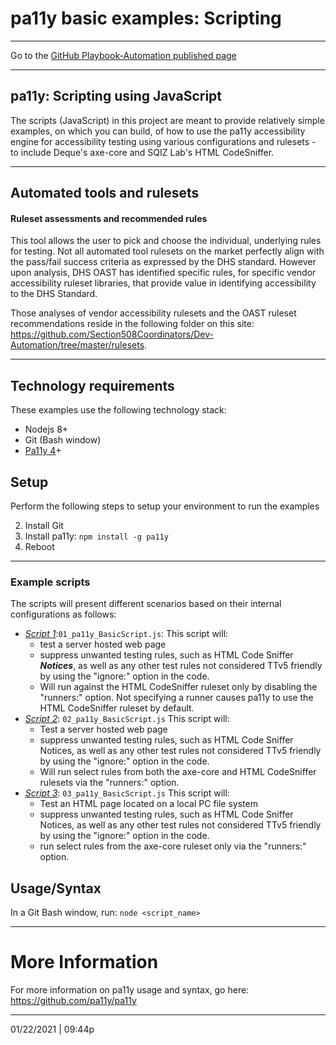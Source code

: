 # pa11y basic examples: Scripting

<hr>

Go to the [GitHub Playbook-Automation published page](https://section508coordinators.github.io/Dev-Automation/)

<hr>

## pa11y: Scripting using JavaScript

The scripts (JavaScript) in this project are meant to provide relatively simple examples, on which you can build, of how to use the pa11y  accessibility engine for accessibility testing using various configurations and rulesets - to include Deque's axe-core and SQIZ Lab's HTML CodeSniffer.  

<hr>

## Automated tools and rulesets

#### Ruleset assessments and recommended rules

This tool allows the user to pick and choose the individual, underlying rules for testing. Not all automated tool rulesets on the market perfectly align with the pass/fail success criteria as expressed by the DHS standard. However upon analysis, DHS OAST has identified specific rules, for specific vendor accessibility ruleset libraries, that provide value in identifying accessibility to the DHS Standard.

Those analyses of vendor accessibility rulesets and the OAST ruleset recommendations reside in the following folder on this site: https://github.com/Section508Coordinators/Dev-Automation/tree/master/rulesets.

<hr>

## Technology requirements

These examples use the following technology stack:

- Nodejs 8+
- Git (Bash window)
- [Pa11y 4](https://github.com/pa11y/pa11y/tree/4.x)+

## Setup

Perform the following steps to setup your environment to run the examples

2. Install Git 
2. Install pa11y: `npm install -g pa11y`
2. Reboot

<hr>

### Example scripts


The scripts will present different scenarios based on their internal configurations as follows:

- <u>*Script 1*</u>:`01_pa11y_BasicScript.js`: This script will:
  - test a server hosted web page
  - suppress unwanted testing rules, such as HTML Code Sniffer ***Notices***, as well as any other test rules not considered TTv5 friendly by using the "ignore:" option in the code.
  - Will run against the HTML CodeSniffer ruleset only by disabling the "runners:" option. Not specifying a runner causes pa11y to use the HTML CodeSniffer ruleset by default.
- <u>*Script 2*</u>: `02_pa11y_BasicScript.js`  This script will:
  - Test a server hosted web page
  - suppress unwanted testing rules, such as HTML Code Sniffer Notices, as well as any other test rules not considered TTv5 friendly by using the "ignore:" option in the code.
  - Will run select rules from both the axe-core and HTML CodeSniffer rulesets via the "runners:" option.
- *<u>Script 3</u>*: `03_pa11y_BasicScript.js`  This script will:
  - Test an HTML page located on a local PC file system
  - suppress unwanted testing rules, such as HTML Code Sniffer Notices, as well as any other test rules not considered TTv5 friendly by using the "ignore:" option in the code.
  - run select rules from the axe-core ruleset only via the "runners:" option.

## Usage/Syntax

In a Git Bash window, run: `node <script_name>`

<hr>

# More Information

For more information on pa11y usage and syntax, go here: https://github.com/pa11y/pa11y 

<hr>

01/22/2021 | 09:44p
